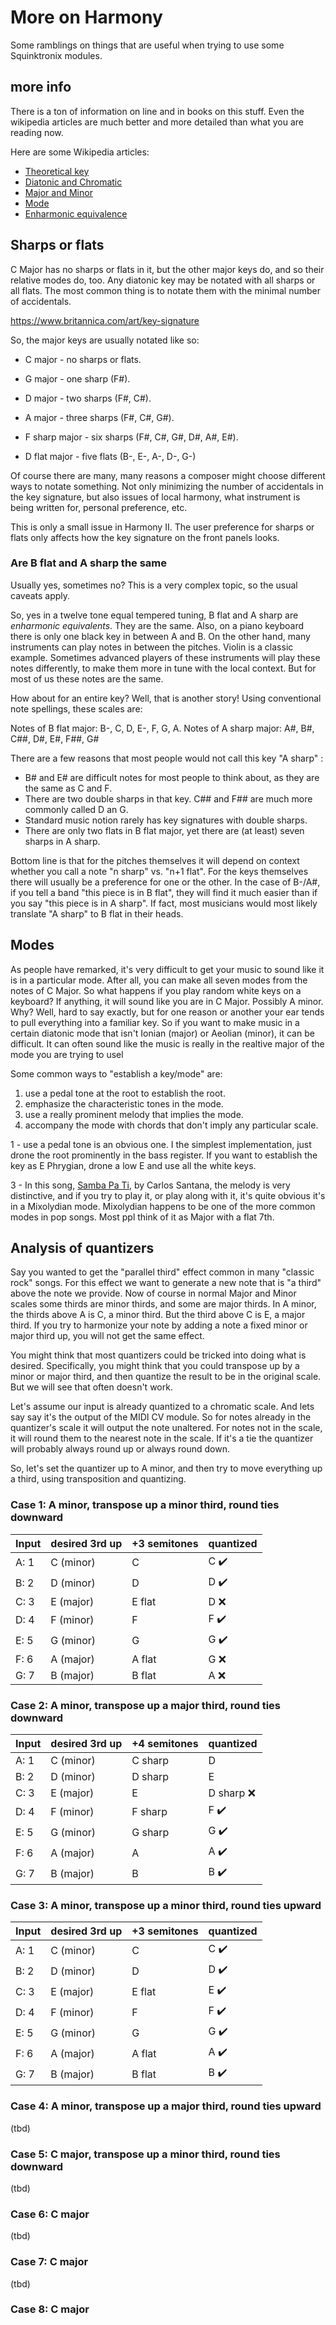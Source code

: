 # More on Harmony

Some ramblings on things that are useful when trying to use some Squinktronix modules.

## more info
There is a ton of information on line and in books on this stuff. Even the wikipedia articles are much better and more detailed than what you are reading now.

Here are some Wikipedia articles:

* [Theoretical key](https://en.wikipedia.org/wiki/Theoretical_key)
* [Diatonic and Chromatic](https://en.wikipedia.org/wiki/Diatonic_and_chromatic)
* [Major and Minor](https://en.wikipedia.org/wiki/Major_and_minor)
* [Mode](https://en.wikipedia.org/wiki/Mode_(music))
* [Enharmonic equivalence](https://en.wikipedia.org/wiki/Enharmonic_equivalence)

## Sharps or flats

 C Major has no sharps or flats in it, but the other major keys do, and so their relative modes do, too. Any diatonic key may be notated with all sharps or all flats. The most common thing is to notate them with the minimal number of accidentals.

https://www.britannica.com/art/key-signature

So, the major keys are usually notated like so:

* C major - no sharps or flats.
* G major - one sharp (F#).
* D major - two sharps (F#, C#).
* A major - three sharps (F#, C#, G#).

* F sharp major - six sharps (F#, C#, G#, D#, A#, E#).

* D flat major - five flats (B-, E-, A-, D-, G-)

Of course there are many, many reasons a composer might choose different ways to notate something. Not only minimizing the number of accidentals in the key signature, but also issues of local harmony, what instrument is being written for, personal preference, etc.

This is only a small issue in Harmony II. The user preference for sharps or flats only affects how the key signature on the front panels looks.

### Are B flat and A sharp the same

Usually yes, sometimes no? This is a very complex topic, so the usual caveats apply.

So, yes in a twelve tone equal tempered tuning, B flat and A sharp are _enharmonic equivalents_. They are the same. Also, on a piano keyboard there is only one black key in between A and B. On the other hand, many instruments can play notes in between the pitches. Violin is a classic example. Sometimes advanced players of these instruments will play these notes differently, to make them more in tune with the local context. But for most of us these notes are the same.

How about for an entire key? Well, that is another story! Using conventional note spellings, these scales are:

Notes of B flat major: B-, C, D, E-, F, G, A.
Notes of A sharp major: A#, B#, C##, D#, E#, F##, G#

There are a few reasons that most people would not call this key "A sharp" :

* B# and E# are difficult notes for most people to think about, as they are the same as C and F.
* There are two double sharps in that key. C## and F## are much more commonly called D an G.
* Standard music notion rarely has key signatures with double sharps.
* There are only two flats in B flat major, yet there are (at least) seven sharps in A sharp.

Bottom line is that for the pitches themselves it will depend on context whether you call a note "n sharp" vs. "n+1 flat". For the keys themselves there will usually be a preference for one or the other. In the case of B-/A#, if you tell a band "this piece is in B flat", they will find it much easier than if you say "this piece is in A sharp". If fact, most musicians would most likely translate "A sharp" to B flat in their heads.

## Modes

As people have remarked, it's very difficult to get your music to sound like it is in a particular mode. After all, you can make all seven modes from the notes of C Major. So what happens if you play random white keys on a keyboard? If anything, it will sound like you are in C Major. Possibly A minor. Why? Well, hard to say exactly, but for one reason or another your ear tends to pull everything into a familiar key. So if you want to make music in a certain diatonic mode that isn't Ionian (major) or Aeolian (minor), it can be difficult. It can often sound like the music is really in the realtive major of the mode you are trying to usel

Some common ways to "establish a key/mode" are:

1. use a pedal tone at the root to establish the root.
2. emphasize the characteristic tones in the mode.
3. use a really prominent melody that implies the mode.
4. accompany the mode with chords that don't imply any particular scale.

1 - use a pedal tone is an obvious one. I the simplest implementation, just drone the root prominently in the bass register. If you want to establish the key as E Phrygian, drone a low E and use all the white keys.

3 - In this song, [Samba Pa Ti](https://www.youtube.com/watch?v=timZoOs9ozo), by Carlos Santana, the melody is very distinctive, and if you try to play it, or play along with it, it's quite obvious it's in a Mixolydian mode. Mixolydian happens to be one of the more common modes in pop songs. Most ppl think of it as Major with a flat 7th.

## Analysis of quantizers

Say you wanted to get the "parallel third" effect common in many "classic rock" songs. For this effect we want to generate a new note that is "a third" above the note we provide. Now of course in normal Major and Minor scales some thirds are minor thirds, and some are major thirds. In A minor, the thirds above A is C, a minor third. But the third above C is E, a major third. If you try to harmonize your note by adding a note a fixed minor or major third up, you will not get the same effect.

You might think that most quantizers could be tricked into doing what is desired. Specifically, you might think that you could transpose up by a minor or major third, and then quantize the result to be in the original scale. But we will see that often doesn't work.

Let's assume our input is already quantized to a chromatic scale. And lets say say it's the output of the MIDI CV module. So for notes already in the quantizer's scale it will output the note unaltered. For notes not in the scale, it will round them to the nearest note in the scale. If it's a tie the quantizer will probably always round up or always round down.

So, let's set the quantizer up to A minor, and then try to move everything up a third, using transposition and quantizing.

### Case 1: A minor, transpose up a minor third, round ties downward

| Input | desired 3rd up | +3 semitones | quantized |
| --- | --- | --- | --- |
| A: 1 | C (minor) | C | C :heavy_check_mark: |
| B: 2 | D (minor) | D | D :heavy_check_mark: |
| C: 3 | E (major) | E flat | D ❌ |
| D: 4 | F (minor) | F | F :heavy_check_mark: |
| E: 5 | G (minor) | G | G :heavy_check_mark: |
| F: 6 | A (major) | A flat | G ❌ |
| G: 7 | B (major) | B flat | A ❌ |

### Case 2: A minor, transpose up a major third, round ties downward

| Input | desired 3rd up | +4 semitones | quantized |
| --- | --- | --- | --- |
| A: 1 | C (minor) | C sharp | D |
| B: 2 | D (minor) | D sharp | E |
| C: 3 | E (major) | E | D sharp ❌ |
| D: 4 | F (minor) | F sharp | F :heavy_check_mark: |
| E: 5 | G (minor) | G sharp| G :heavy_check_mark: |
| F: 6 | A (major) | A  | A :heavy_check_mark: |
| G: 7 | B (major) | B  | B :heavy_check_mark: |

### Case 3: A minor, transpose up a minor third, round ties upward

| Input | desired 3rd up | +3 semitones | quantized |
| --- | --- | --- | --- |
| A: 1 | C (minor) | C | C :heavy_check_mark: |
| B: 2 | D (minor) | D | D :heavy_check_mark: |
| C: 3 | E (major) | E flat | E :heavy_check_mark: |
| D: 4 | F (minor) | F | F :heavy_check_mark: |
| E: 5 | G (minor) | G | G :heavy_check_mark: |
| F: 6 | A (major) | A flat | A :heavy_check_mark: |
| G: 7 | B (major) | B flat | B :heavy_check_mark: |

### Case 4: A minor, transpose up a major third, round ties upward

(tbd)

### Case 5: C major, transpose up a minor third, round ties downward

(tbd)

### Case 6: C major

(tbd)

### Case 7: C major

(tbd)

### Case 8: C major